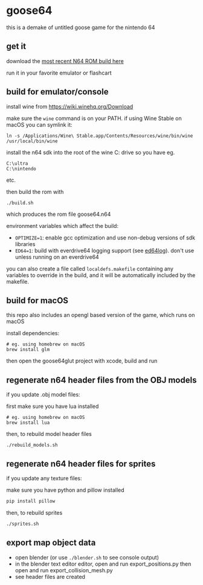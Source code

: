 # goose64

this is a demake of untitled goose game for the nintendo 64

## get it

download the [most recent N64 ROM build here](src/goose64.n64)

run it in your favorite emulator or flashcart

## build for emulator/console

install wine from https://wiki.winehq.org/Download

make sure the `wine` command is on your PATH. if using Wine Stable on macOS you can symlink it:
```
ln -s /Applications/Wine\ Stable.app/Contents/Resources/wine/bin/wine /usr/local/bin/wine
```

install the n64 sdk into the root of the wine C: drive so you have eg.
```
C:\ultra
C:\nintendo
```
etc.

then build the rom with

```
./build.sh
```

which produces the rom file goose64.n64

environment variables which affect the build:

- `OPTIMIZE=1`: enable gcc optimization and use non-debug versions of sdk libraries
- `ED64=1`: build with everdrive64 logging support (see [ed64log](https://github.com/jsdf/ed64log)). don't use unless running on an everdrive64

you can also create a file called `localdefs.makefile` containing any variables to override in the build, and it will be automatically included by the makefile.

## build for macOS

this repo also includes an opengl based version of the game, which runs on macOS

install dependencies:
```
# eg. using homebrew on macOS
brew install glm
```

then open the goose64glut project with xcode, build and run


## regenerate n64 header files from the OBJ models
if you update .obj model files:

first make sure you have lua installed

```
# eg. using homebrew on macOS
brew install lua
```

then, to rebuild model header files

```
./rebuild_models.sh
```

## regenerate n64 header files for sprites
if you update any texture files:

make sure you have python and pillow installed

```bash
pip install pillow
```

then, to rebuild sprites

```bash
./sprites.sh 
```

## export map object data

- open blender (or use `./blender.sh` to see console output)
- in the blender text editor editor, open and run export_positions.py then open and run export_collision_mesh.py
- see header files are created

